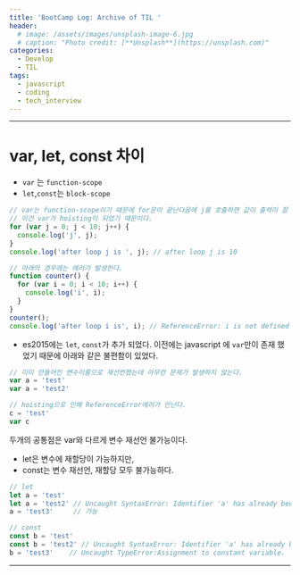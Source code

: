 ```yaml
---
title: 'BootCamp Log: Archive of TIL '
header:
  # image: /assets/images/unsplash-image-6.jpg
  # caption: "Photo credit: [**Unsplash**](https://unsplash.com)"
categories:
  - Develop
  - TIL
tags:
  - javascript
  - coding
  - tech_interview
---
```


---

# var, let, const 차이

- `var` 는 `function-scope`
- `let`,`const`는 `block-scope`

```javascript
// var는 function-scope이기 때문에 for문이 끝난다음에 j를 호출하면 값이 출력이 잘 된다.
// 이건 var가 hoisting이 되었기 때문이다.
for (var j = 0; j < 10; j++) {
  console.log('j', j);
}
console.log('after loop j is ', j); // after loop j is 10

// 아래의 경우에는 에러가 발생한다.
function counter() {
  for (var i = 0; i < 10; i++) {
    console.log('i', i);
  }
}
counter();
console.log('after loop i is', i); // ReferenceError: i is not defined
```

- es2015에는 `let`, `const`가 추가 되었다.
이전에는 javascript 에 `var`만이 존재 했었기 때문에 아래와 같은 불편함이 있었다.
```javascript
// 이미 만들어진 변수이름으로 재선언했는데 아무런 문제가 발생하지 않는다.
var a = 'test'
var a = 'test2'

// hoisting으로 인해 ReferenceError에러가 안난다.
c = 'test'
var c
```
두개의 공통점은 var와 다르게 변수 재선언 불가능이다.

- let은 변수에 재할당이 가능하지만,
- const는 변수 재선언, 재할당 모두 불가능하다.
```javascript
// let
let a = 'test'
let a = 'test2' // Uncaught SyntaxError: Identifier 'a' has already been declared
a = 'test3'     // 가능

// const
const b = 'test'
const b = 'test2' // Uncaught SyntaxError: Identifier 'a' has already been declared
b = 'test3'    // Uncaught TypeError:Assignment to constant variable.
```
---
